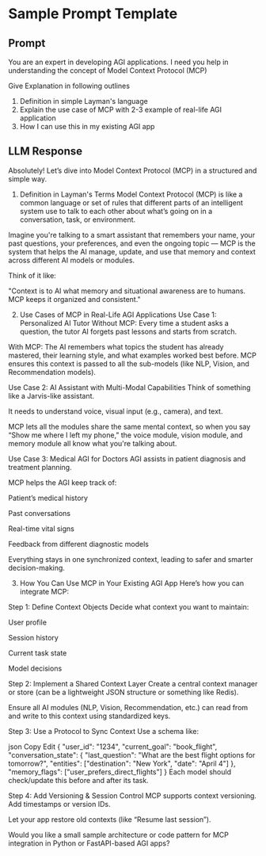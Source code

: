 # Sample Prompt Template

## Prompt

You are an expert in developing AGI applications. I need you help in understanding the concept of Model Context Protocol (MCP)

Give Explanation in following outlines
1) Definition in simple Layman's language
2) Explain the use case of MCP with 2-3 example of real-life AGI application
3) How I can use this in my existing AGI app

## LLM Response

Absolutely! Let’s dive into Model Context Protocol (MCP) in a structured and simple way.


1) Definition in Layman's Terms
Model Context Protocol (MCP) is like a common language or set of rules that different parts of an intelligent system use to talk to each other about what’s going on in a conversation, task, or environment.

Imagine you're talking to a smart assistant that remembers your name, your past questions, your preferences, and even the ongoing topic — MCP is the system that helps the AI manage, update, and use that memory and context across different AI models or modules.

Think of it like:

"Context is to AI what memory and situational awareness are to humans. MCP keeps it organized and consistent."

2) Use Cases of MCP in Real-Life AGI Applications
Use Case 1: Personalized AI Tutor
Without MCP: Every time a student asks a question, the tutor AI forgets past lessons and starts from scratch.

With MCP: The AI remembers what topics the student has already mastered, their learning style, and what examples worked best before. MCP ensures this context is passed to all the sub-models (like NLP, Vision, and Recommendation models).

Use Case 2: AI Assistant with Multi-Modal Capabilities
Think of something like a Jarvis-like assistant.

It needs to understand voice, visual input (e.g., camera), and text.

MCP lets all the modules share the same mental context, so when you say “Show me where I left my phone,” the voice module, vision module, and memory module all know what you're talking about.

Use Case 3: Medical AGI for Doctors
AGI assists in patient diagnosis and treatment planning.

MCP helps the AGI keep track of:

Patient’s medical history

Past conversations

Real-time vital signs

Feedback from different diagnostic models

Everything stays in one synchronized context, leading to safer and smarter decision-making.

3) How You Can Use MCP in Your Existing AGI App
Here’s how you can integrate MCP:

Step 1: Define Context Objects
Decide what context you want to maintain:

User profile

Session history

Current task state

Model decisions

Step 2: Implement a Shared Context Layer
Create a central context manager or store (can be a lightweight JSON structure or something like Redis).

Ensure all AI modules (NLP, Vision, Recommendation, etc.) can read from and write to this context using standardized keys.

Step 3: Use a Protocol to Sync Context
Use a schema like:

json
Copy
Edit
{
  "user_id": "1234",
  "current_goal": "book_flight",
  "conversation_state": {
    "last_question": "What are the best flight options for tomorrow?",
    "entities": ["destination": "New York", "date": "April 4"]
  },
  "memory_flags": ["user_prefers_direct_flights"]
}
Each model should check/update this before and after its task.

Step 4: Add Versioning & Session Control
MCP supports context versioning. Add timestamps or version IDs.

Let your app restore old contexts (like “Resume last session”).

Would you like a small sample architecture or code pattern for MCP integration in Python or FastAPI-based AGI apps?